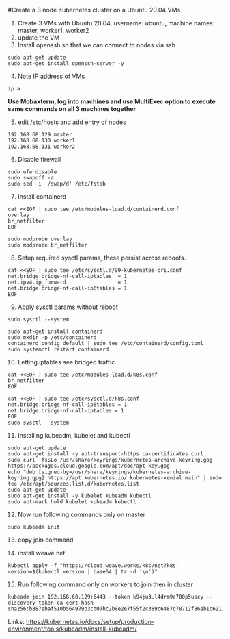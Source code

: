 #Create a 3 node Kubernetes cluster on a Ubuntu 20.04 VMs

1. Create 3 VMs with Ubuntu 20.04, username: ubuntu, machine names: master, worker1, worker2
2. update the VM
3. Install openssh so that we can connect to nodes via ssh
```
sudo apt-get update
sudo apt-get install openssh-server -y
```
4. Note IP address of VMs
```
ip a
```

**Use Mobaxterm, log into machines and use MultiExec option to execute same commands on all 3 machines together**

5. edit /etc/hosts and add entry of nodes
```
192.168.68.129 master
192.168.68.130 worker1
192.168.68.131 worker2
```

6. Disable firewall 
```
sudo ufw disable
sudo swapoff -a
sudo sed -i '/swap/d' /etc/fstab
```
7. Install containerd
```
cat <<EOF | sudo tee /etc/modules-load.d/containerd.conf
overlay
br_netfilter
EOF

sudo modprobe overlay
sudo modprobe br_netfilter
```
8. Setup required sysctl params, these persist across reboots.
```
cat <<EOF | sudo tee /etc/sysctl.d/99-kubernetes-cri.conf
net.bridge.bridge-nf-call-iptables  = 1
net.ipv4.ip_forward                 = 1
net.bridge.bridge-nf-call-ip6tables = 1
EOF
```

9. Apply sysctl params without reboot
```
sudo sysctl --system

sudo apt-get install containerd
sudo mkdir -p /etc/containerd
containerd config default | sudo tee /etc/containerd/config.toml
sudo systemctl restart containerd
```

10. Letting iptables see bridged traffic
```
cat <<EOF | sudo tee /etc/modules-load.d/k8s.conf
br_netfilter
EOF
```
```
cat <<EOF | sudo tee /etc/sysctl.d/k8s.conf
net.bridge.bridge-nf-call-ip6tables = 1
net.bridge.bridge-nf-call-iptables = 1
EOF
sudo sysctl --system
```

11. Installing kubeadm, kubelet and kubectl
```
sudo apt-get update
sudo apt-get install -y apt-transport-https ca-certificates curl
sudo curl -fsSLo /usr/share/keyrings/kubernetes-archive-keyring.gpg https://packages.cloud.google.com/apt/doc/apt-key.gpg
echo "deb [signed-by=/usr/share/keyrings/kubernetes-archive-keyring.gpg] https://apt.kubernetes.io/ kubernetes-xenial main" | sudo tee /etc/apt/sources.list.d/kubernetes.list
sudo apt-get update
sudo apt-get install -y kubelet kubeadm kubectl
sudo apt-mark hold kubelet kubeadm kubectl
```
12. Now run following commands only on master
```
sudo kubeadm init
```
13. copy join command 

14. install weave net 
 ```
 kubectl apply -f "https://cloud.weave.works/k8s/net?k8s-version=$(kubectl version | base64 | tr -d '\n')"
 ```

15. Run following command only on workers to join then in cluster
```
kubeadm join 192.168.68.129:6443 --token k94ju3.l4drm9e700p5uscy --discovery-token-ca-cert-hash sha256:b887ebaf510b564979b3cd07bc2b8e2e7f55f2c389c6487c78712f86eb1c6211
```
 

Links:
https://kubernetes.io/docs/setup/production-environment/tools/kubeadm/install-kubeadm/
